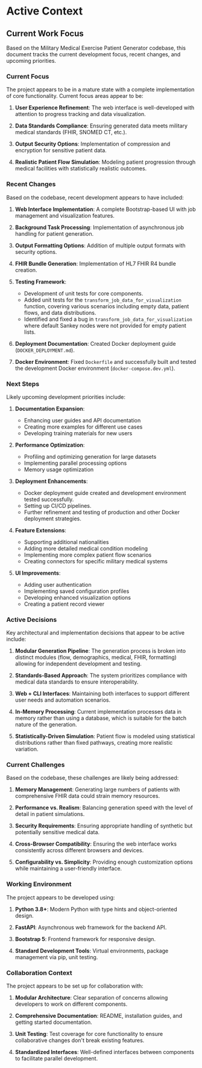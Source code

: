 # Active Context

## Current Work Focus

Based on the Military Medical Exercise Patient Generator codebase, this document tracks the current development focus, recent changes, and upcoming priorities.

### Current Focus

The project appears to be in a mature state with a complete implementation of core functionality. Current focus areas appear to be:

1. **User Experience Refinement**: The web interface is well-developed with attention to progress tracking and data visualization.

2. **Data Standards Compliance**: Ensuring generated data meets military medical standards (FHIR, SNOMED CT, etc.).

3. **Output Security Options**: Implementation of compression and encryption for sensitive patient data.

4. **Realistic Patient Flow Simulation**: Modeling patient progression through medical facilities with statistically realistic outcomes.

### Recent Changes

Based on the codebase, recent development appears to have included:

1. **Web Interface Implementation**: A complete Bootstrap-based UI with job management and visualization features.

2. **Background Task Processing**: Implementation of asynchronous job handling for patient generation.

3. **Output Formatting Options**: Addition of multiple output formats with security options.

4. **FHIR Bundle Generation**: Implementation of HL7 FHIR R4 bundle creation.

5. **Testing Framework**: 
   - Development of unit tests for core components.
   - Added unit tests for the `transform_job_data_for_visualization` function, covering various scenarios including empty data, patient flows, and data distributions.
   - Identified and fixed a bug in `transform_job_data_for_visualization` where default Sankey nodes were not provided for empty patient lists.

6. **Deployment Documentation**: Created Docker deployment guide (`DOCKER_DEPLOYMENT.md`).

7. **Docker Environment**: Fixed `Dockerfile` and successfully built and tested the development Docker environment (`docker-compose.dev.yml`).

### Next Steps

Likely upcoming development priorities include:

1. **Documentation Expansion**: 
   - Enhancing user guides and API documentation
   - Creating more examples for different use cases
   - Developing training materials for new users

2. **Performance Optimization**:
   - Profiling and optimizing generation for large datasets
   - Implementing parallel processing options
   - Memory usage optimization

3. **Deployment Enhancements**:
   - Docker deployment guide created and development environment tested successfully.
   - Setting up CI/CD pipelines.
   - Further refinement and testing of production and other Docker deployment strategies.

4. **Feature Extensions**:
   - Supporting additional nationalities
   - Adding more detailed medical condition modeling
   - Implementing more complex patient flow scenarios
   - Creating connectors for specific military medical systems

5. **UI Improvements**:
   - Adding user authentication
   - Implementing saved configuration profiles
   - Developing enhanced visualization options
   - Creating a patient record viewer

### Active Decisions

Key architectural and implementation decisions that appear to be active include:

1. **Modular Generation Pipeline**: The generation process is broken into distinct modules (flow, demographics, medical, FHIR, formatting) allowing for independent development and testing.

2. **Standards-Based Approach**: The system prioritizes compliance with medical data standards to ensure interoperability.

3. **Web + CLI Interfaces**: Maintaining both interfaces to support different user needs and automation scenarios.

4. **In-Memory Processing**: Current implementation processes data in memory rather than using a database, which is suitable for the batch nature of the generation.

5. **Statistically-Driven Simulation**: Patient flow is modeled using statistical distributions rather than fixed pathways, creating more realistic variation.

### Current Challenges

Based on the codebase, these challenges are likely being addressed:

1. **Memory Management**: Generating large numbers of patients with comprehensive FHIR data could strain memory resources.

2. **Performance vs. Realism**: Balancing generation speed with the level of detail in patient simulations.

3. **Security Requirements**: Ensuring appropriate handling of synthetic but potentially sensitive medical data.

4. **Cross-Browser Compatibility**: Ensuring the web interface works consistently across different browsers and devices.

5. **Configurability vs. Simplicity**: Providing enough customization options while maintaining a user-friendly interface.

### Working Environment

The project appears to be developed using:

1. **Python 3.8+**: Modern Python with type hints and object-oriented design.

2. **FastAPI**: Asynchronous web framework for the backend API.

3. **Bootstrap 5**: Frontend framework for responsive design.

4. **Standard Development Tools**: Virtual environments, package management via pip, unit testing.

### Collaboration Context

The project appears to be set up for collaboration with:

1. **Modular Architecture**: Clear separation of concerns allowing developers to work on different components.

2. **Comprehensive Documentation**: README, installation guides, and getting started documentation.

3. **Unit Testing**: Test coverage for core functionality to ensure collaborative changes don't break existing features.

4. **Standardized Interfaces**: Well-defined interfaces between components to facilitate parallel development.
